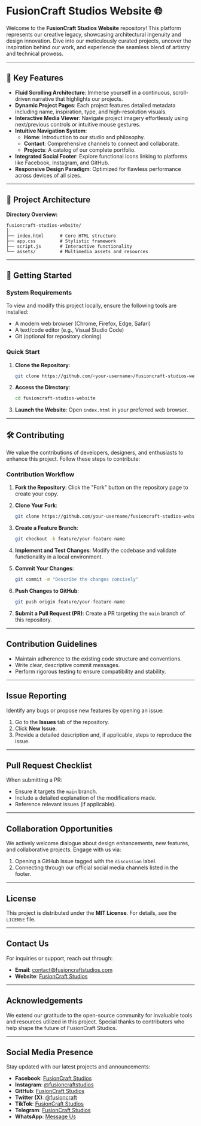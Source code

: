 
# FusionCraft Studios Website 🌐

Welcome to the **FusionCraft Studios Website** repository! This platform represents our creative legacy, showcasing architectural ingenuity and design innovation. Dive into our meticulously curated projects, uncover the inspiration behind our work, and experience the seamless blend of artistry and technical prowess. 

---

## 🌟 Key Features

- **Fluid Scrolling Architecture**: Immerse yourself in a continuous, scroll-driven narrative that highlights our projects.
- **Dynamic Project Pages**: Each project features detailed metadata including name, inspiration, type, and high-resolution visuals.
- **Interactive Media Viewer**: Navigate project imagery effortlessly using next/previous controls or intuitive mouse gestures.
- **Intuitive Navigation System**:
  - **Home**: Introduction to our studio and philosophy.
  - **Contact**: Comprehensive channels to connect and collaborate.
  - **Projects**: A catalog of our complete portfolio.
- **Integrated Social Footer**: Explore functional icons linking to platforms like Facebook, Instagram, and GitHub.
- **Responsive Design Paradigm**: Optimized for flawless performance across devices of all sizes.

---

## 📂 Project Architecture

**Directory Overview:**

```
fusioncraft-studios-website/
│
├── index.html      # Core HTML structure
├── app.css         # Stylistic framework
├── script.js       # Interactive functionality
└── assets/         # Multimedia assets and resources
```

---

## 🚀 Getting Started

### System Requirements

To view and modify this project locally, ensure the following tools are installed:
- A modern web browser (Chrome, Firefox, Edge, Safari)
- A text/code editor (e.g., Visual Studio Code)
- Git (optional for repository cloning)

### Quick Start

1. **Clone the Repository**:
   ```bash
   git clone https://github.com/<your-username>/fusioncraft-studios-website.git
   ```

2. **Access the Directory**:
   ```bash
   cd fusioncraft-studios-website
   ```

3. **Launch the Website**:
   Open `index.html` in your preferred web browser.

---

## 🛠️ Contributing

We value the contributions of developers, designers, and enthusiasts to enhance this project. Follow these steps to contribute:

### Contribution Workflow

1. **Fork the Repository**:
   Click the "Fork" button on the repository page to create your copy.

2. **Clone Your Fork**:
   ```bash
   git clone https://github.com/your-username/fusioncraft-studios-website.git
   ```

3. **Create a Feature Branch**:
   ```bash
   git checkout -b feature/your-feature-name
   ```

4. **Implement and Test Changes**:
   Modify the codebase and validate functionality in a local environment.

5. **Commit Your Changes**:
   ```bash
   git commit -m "Describe the changes concisely"
   ```

6. **Push Changes to GitHub**:
   ```bash
   git push origin feature/your-feature-name
   ```

7. **Submit a Pull Request (PR)**:
   Create a PR targeting the `main` branch of this repository.

---

## Contribution Guidelines

- Maintain adherence to the existing code structure and conventions.
- Write clear, descriptive commit messages.
- Perform rigorous testing to ensure compatibility and stability.

---

## Issue Reporting

Identify any bugs or propose new features by opening an issue:

1. Go to the **Issues** tab of the repository.
2. Click **New Issue**.
3. Provide a detailed description and, if applicable, steps to reproduce the issue.

---

## Pull Request Checklist

When submitting a PR:
- Ensure it targets the `main` branch.
- Include a detailed explanation of the modifications made.
- Reference relevant issues (if applicable).

---

## Collaboration Opportunities

We actively welcome dialogue about design enhancements, new features, and collaborative projects. Engage with us via:

1. Opening a GitHub issue tagged with the `discussion` label.
2. Connecting through our official social media channels listed in the footer.

---

## License

This project is distributed under the **MIT License**. For details, see the `LICENSE` file.

---

## Contact Us

For inquiries or support, reach out through:

- **Email**: contact@fusioncraftstudios.com
- **Website**: [FusionCraft Studios](https://fusioncraftstudios.com)

---

## Acknowledgements

We extend our gratitude to the open-source community for invaluable tools and resources utilized in this project. Special thanks to contributors who help shape the future of FusionCraft Studios.

---

## Social Media Presence

Stay updated with our latest projects and announcements:

- **Facebook**: [FusionCraft Studios](#)
- **Instagram**: [@fusioncraftstudios](#)
- **GitHub**: [FusionCraft Studios](https://github.com/<your-username>)
- **Twitter (X)**: [@fusioncraft](#)
- **TikTok**: [FusionCraft Studios](#)
- **Telegram**: [FusionCraft Studios](#)
- **WhatsApp**: [Message Us](#)
